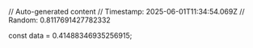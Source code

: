// Auto-generated content
// Timestamp: 2025-06-01T11:34:54.069Z
// Random: 0.8117691427782332

const data = 0.41488346935256915;